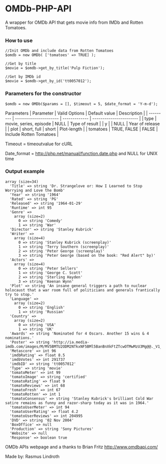 # OMDb-PHP-API
A wrapper for OMDb API that gets movie info from IMDb and Rotten Tomatoes.

### How to use
    //Init OMDb and include data from Rotten Tomatoes
    $omdb = new OMDb( ['tomatoes' => TRUE] );

    //Get by title
    $movie = $omdb->get_by_title('Pulp Fiction');

    //Get by IMDb id
    $movie = $omdb->get_by_id('tt0057012');

### Parameters for the constructor
    $omdb = new OMDb($params = [], $timeout = 5, $date_format = 'Y-m-d');

Parameters
| Parameter |     Valid Options      | Default value |       Description       |
| --------- | ---------------------- | ------------- | ----------------------- |
| type      | movie, series, episode | NULL          | Type of result          |
| y         |                        | NULL          | Year of release         |
| plot      | short, full            | short         | Plot-length             |
| tomatoes  | TRUE, FALSE            | FALSE         | Include Rotten Tomatoes |


Timeout = timeoutvalue for cURL

Date_format = http://php.net/manual/function.date.php
and NULL for UNIX time

### Output example
    array (size=34)
      'Title' => string 'Dr. Strangelove or: How I Learned to Stop Worrying and Love the Bomb'
      'Year' => string '1964'
      'Rated' => string 'PG'
      'Released' => string '1964-01-29'
      'Runtime' => int 95
      'Genre' =>
        array (size=2)
          0 => string 'Comedy'
          1 => string 'War'
      'Director' => string 'Stanley Kubrick'
      'Writer' =>
        array (size=4)
          0 => string 'Stanley Kubrick (screenplay)'
          1 => string 'Terry Southern (screenplay)'
          2 => string 'Peter George (screenplay)'
          3 => string 'Peter George (based on the book: "Red Alert" by)'
      'Actors' =>
        array (size=4)
          0 => string 'Peter Sellers'
          1 => string 'George C. Scott'
          2 => string 'Sterling Hayden'
          3 => string 'Keenan Wynn'
      'Plot' => string 'An insane general triggers a path to nuclear holocaust that a war room full of politicians and generals frantically try to stop.'
      'Language' =>
        array (size=2)
          0 => string 'English'
          1 => string 'Russian'
      'Country' =>
        array (size=2)
          0 => string 'USA'
          1 => string 'UK'
      'Awards' => string 'Nominated for 4 Oscars. Another 15 wins & 4 nominations.'
      'Poster' => string 'http://ia.media-imdb.com/images/M/MV5BMTU2ODM2NTkxNF5BMl5BanBnXkFtZTcwOTMwMzU3Mg@@._V1_SX300.jpg'
      'Metascore' => int 96
      'imdbRating' => float 8.5
      'imdbVotes' => int 291737
      'imdbID' => string 'tt0057012'
      'Type' => string 'movie'
      'tomatoMeter' => int 99
      'tomatoImage' => string 'certified'
      'tomatoRating' => float 9
      'tomatoReviews' => int 68
      'tomatoFresh' => int 67
      'tomatoRotten' => int 1
      'tomatoConsensus' => string 'Stanley Kubrick's brilliant Cold War satire remains as funny and razor-sharp today as it was in 1964.'
      'tomatoUserMeter' => int 94
      'tomatoUserRating' => float 4.2
      'tomatoUserReviews' => int 204995
      'DVD' => string '02 Nov 2004'
      'BoxOffice' => null
      'Production' => string 'Sony Pictures'
      'Website' => null
      'Response' => boolean true

OMDb APIs webpage and a thanks to Brian Fritz
http://www.omdbapi.com/

Made by:
Rasmus Lindroth